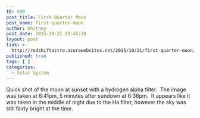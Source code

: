 ```yaml
---
ID: 599
post_title: First Quarter Moon
post_name: first-quarter-moon
author: bhitney
post_date: 2015-10-21 22:45:28
layout: post
link: >
  http://redshiftastro.azurewebsites.net/2015/10/21/first-quarter-moon/
published: true
tags: [ ]
categories:
  - Solar System
---
```

Quick shot of the moon at sunset with a hydrogen alpha filter.  The image was taken at 6:41pm, 5 minutes after sundown at 6:36pm.  It appears like it was taken in the middle of night due to the Ha filter, however the sky was still fairly bright at the time.